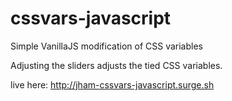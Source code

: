 # cssvars-javascript
Simple VanillaJS modification of CSS variables

Adjusting the sliders adjusts the tied CSS variables.

live here: http://jham-cssvars-javascript.surge.sh
